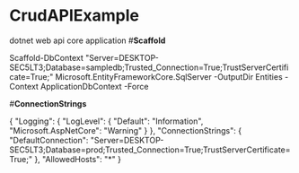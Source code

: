 # CrudAPIExample
dotnet web api core application
#**Scaffold**

Scaffold-DbContext "Server=DESKTOP-SEC5LT3;Database=sampledb;Trusted_Connection=True;TrustServerCertificate=True;" Microsoft.EntityFrameworkCore.SqlServer -OutputDir Entities -Context ApplicationDbContext -Force

#**ConnectionStrings**

{
  "Logging": {
    "LogLevel": {
      "Default": "Information",
      "Microsoft.AspNetCore": "Warning"
    }
  },
  "ConnectionStrings": {
    "DefaultConnection": "Server=DESKTOP-SEC5LT3;Database=prod;Trusted_Connection=True;TrustServerCertificate=True;"
  },
  "AllowedHosts": "*"
}
